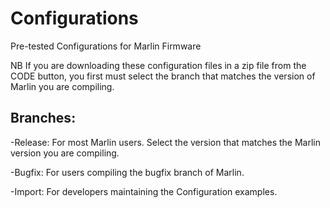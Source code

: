 # Configurations
Pre-tested Configurations for Marlin Firmware

NB If you are downloading these configuration files in a zip file from the CODE button, you first must select the branch that matches the version of Marlin you are compiling.

## Branches:

-Release: For most Marlin users. Select the version that matches the Marlin version you are compiling.

-Bugfix: For users compiling the bugfix branch of Marlin.

-Import: For developers maintaining the Configuration examples.
